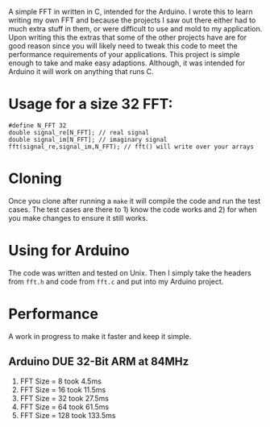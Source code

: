 A simple FFT in written in C, intended for the Arduino. I wrote this to learn writing my own FFT and because the projects I saw out there either had to much extra stuff in them, or were difficult to use and mold to my application. Upon writing this the extras that some of the other projects have are for good reason since you will likely need to tweak this code to meet the performance requirements of your applications. This project is simple enough to take and make easy adaptions. Although, it was intended for Arduino it will work on anything that runs C.

# Usage for a size 32 FFT:
```
#define N_FFT 32
double signal_re[N_FFT]; // real signal
double signal_im[N_FFT]; // imaginary signal
fft(signal_re,signal_im,N_FFT); // fft() will write over your arrays
```

# Cloning
Once you clone after running a `make` it will compile the code and run the test cases. The test cases are there to 1) know the code works and 2) for when you make changes to ensure it still works.

# Using for Arduino
The code was written and tested on Unix. Then I simply take the headers from `fft.h` and code from `fft.c` and put into my Arduino project.

# Performance

A work in progress to make it faster and keep it simple.

## Arduino DUE 32-Bit ARM at 84MHz
1. FFT Size = 8   took 4.5ms
2. FFT Size = 16  took 11.5ms
3. FFT Size = 32  took 27.5ms
4. FFT Size = 64  took 61.5ms
5. FFT Size = 128 took 133.5ms
